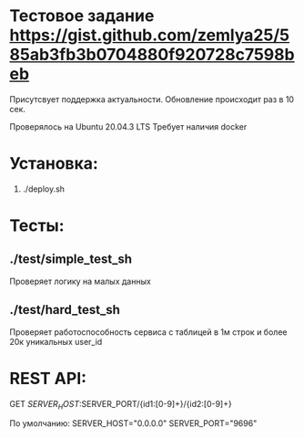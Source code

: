 # Тестовое задание https://gist.github.com/zemlya25/585ab3fb3b0704880f920728c7598beb

Присутсвует поддержка актуальности. Обновление происходит раз в 10 сек.

Проверялось на Ubuntu 20.04.3 LTS
Требует наличия docker

# Установка:

1. ./deploy.sh

# Тесты:

## ./test/simple_test_sh

Проверяет логику на малых данных

## ./test/hard_test_sh

Проверяет работоспособность сервиса с таблицей в 1м строк и более 20к уникальных user_id

# REST API:
GET $SERVER_HOST:$SERVER_PORT/{id1:[0-9]+}/{id2:[0-9]+}

По умолчанию:
SERVER_HOST="0.0.0.0"
SERVER_PORT="9696"
